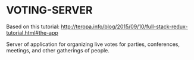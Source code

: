 # VOTING-SERVER
Based on this tutorial: http://teropa.info/blog/2015/09/10/full-stack-redux-tutorial.html#the-app

Server of  application for organizing live votes for parties, conferences, meetings, and other gatherings of people.  

